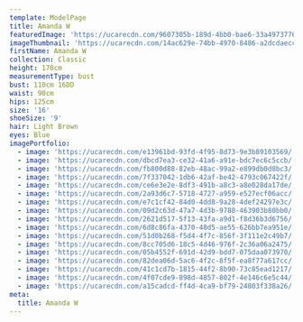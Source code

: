 ```yaml
---
template: ModelPage
title: Amanda W
featuredImage: 'https://ucarecdn.com/9607305b-189d-4bb0-bae6-33a4973776ca/'
imageThumbnail: 'https://ucarecdn.com/14ac629e-74bb-4970-8486-a2dcdaecc678/'
firstName: Amanda W
collection: Classic
height: 170cm
measurementType: bust
bust: 110cm 16DD
waist: 90cm
hips: 125cm
size: '16'
shoeSize: '9'
hair: Light Brown
eyes: Blue
imagePortfolio:
  - image: 'https://ucarecdn.com/e13961bd-93fd-4f95-8d73-9e3b89103569/'
  - image: 'https://ucarecdn.com/dbcd7ea3-ce32-41a6-a91e-bdc7ec6c5ccb/'
  - image: 'https://ucarecdn.com/fb800d88-82eb-48ac-99a2-e899db0d8bc3/'
  - image: 'https://ucarecdn.com/7f337042-1db6-42af-be42-4793c067422f/'
  - image: 'https://ucarecdn.com/ce6e3e2e-8df3-491b-a8c3-a8e028da17de/'
  - image: 'https://ucarecdn.com/2a93d6c7-5718-4727-a959-e527ecf06acc/'
  - image: 'https://ucarecdn.com/e7c1cf42-84d0-4dd8-9a28-4def24297e3c/'
  - image: 'https://ucarecdn.com/09d2c63d-47a7-4d3b-9788-463903b80bb0/'
  - image: 'https://ucarecdn.com/2621d517-5f13-43fa-a9d1-f8d36b3d6756/'
  - image: 'https://ucarecdn.com/6d8c86fa-4370-48d5-ae55-626bb7ea951e/'
  - image: 'https://ucarecdn.com/51d0b268-f5d4-4f7c-856f-3f111e2c49b7/'
  - image: 'https://ucarecdn.com/8cc705d6-18c5-4d46-976f-2c36a06a2475/'
  - image: 'https://ucarecdn.com/05b4552f-691d-42d9-bdd7-075daa073970/'
  - image: 'https://ucarecdn.com/82dea06d-5ac6-4f2c-8f5f-ea8f77a617cc/'
  - image: 'https://ucarecdn.com/41c1cd7b-1815-44f2-8b90-73c85ead1217/'
  - image: 'https://ucarecdn.com/4f07cde9-898d-4857-802f-4e146c6e5c44/'
  - image: 'https://ucarecdn.com/a15cadcd-ff4d-4ca9-bf79-24803f338a26/'
meta:
  title: Amanda W
---
```


